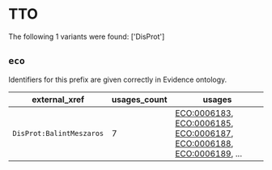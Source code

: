 # TTO

The following 1 variants were found: ['DisProt']

## `eco`

Identifiers for this prefix are given correctly in Evidence ontology.

| external_xref            |   usages_count | usages                                                                                                                                                                                                                                                             |
|--------------------------|----------------|--------------------------------------------------------------------------------------------------------------------------------------------------------------------------------------------------------------------------------------------------------------------|
| `DisProt:BalintMeszaros` |              7 | [ECO:0006183](https://bioregistry.io/ECO:0006183), [ECO:0006185](https://bioregistry.io/ECO:0006185), [ECO:0006187](https://bioregistry.io/ECO:0006187), [ECO:0006188](https://bioregistry.io/ECO:0006188), [ECO:0006189](https://bioregistry.io/ECO:0006189), ... |

